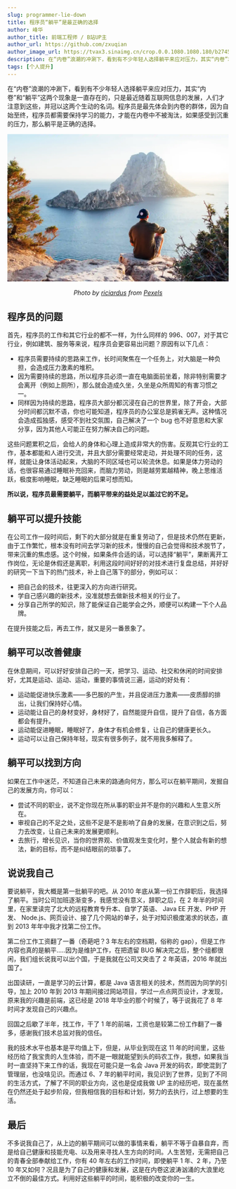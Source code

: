 ```yaml
---
slug: programmer-lie-down
title: 程序员“躺平”是最正确的选择
author: 峰华
author_title: 前端工程师 / B站UP主
author_url: https://github.com/zxuqian
author_image_url: https://tvax3.sinaimg.cn/crop.0.0.1080.1080.180/b2745d44ly8g8s4muqeggj20u00u0n0k.jpg?KID=imgbed,tva&Expires=1582389585&ssig=EvXmyu%2FXsX
description: 在“内卷”浪潮的冲涮下，看到有不少年轻人选择躺平来应对压力，其实“内卷”和“躺平”这两个现象是一直存在的，只是最近随着互联网信息的发展，人们才注意到这些，并冠以这两个生动的名词。程序员是最先体会到内卷的群体，因为自始至终，程序员都需要保持学习的能力，才能在内卷中不被淘汰，如果感受到沉重的压力，那么躺平是正确的选择。
tags: [个人提升]
---
```


在“内卷”浪潮的冲涮下，看到有不少年轻人选择躺平来应对压力，其实“内卷”和“躺平”这两个现象是一直存在的，只是最近随着互联网信息的发展，人们才注意到这些，并冠以这两个生动的名词。程序员是最先体会到内卷的群体，因为自始至终，程序员都需要保持学习的能力，才能在内卷中不被淘汰，如果感受到沉重的压力，那么躺平是正确的选择。

<!-- truncate -->

![躺平](./img/2021-06-11-12-27-27.webp)

*<center>Photo by [riciardus](https://www.pexels.com/@riciardus?utm_content=attributionCopyText&utm_medium=referral&utm_source=pexels) from [Pexels](https://www.pexels.com/photo/rear-view-of-man-sitting-on-rock-by-sea-307008/?utm_content=attributionCopyText&utm_medium=referral&utm_source=pexels)</center>*



## 程序员的问题

首先，程序员的工作和其它行业的都不一样，为什么同样的 996、007，对于其它行业，例如建筑、服务等来说，程序员会更容易出问题？原因有以下几点：

- 程序员需要持续的思路来工作，长时间聚焦在一个任务上，对大脑是一种负担，会造成压力激素的堆积。
- 因为需要持续的思路，所以程序员必须一直在电脑面前坐着，除非特别需要才会离开（例如上厕所），那么就会造成久坐，久坐是众所周知的有害习惯之一。
- 同样因为持续的思路，程序员大部分都沉浸在自己的世界里，除了开会，大部分时间都沉默不语，你也可能知道，程序员的办公室总是鸦雀无声。这种情况会造成孤独感，感受不到社交氛围，自己解决了一个 bug 也不好意思和大家分享，因为其他人可能正在努力解决自己的问题。

这些问题累积之后，会给人的身体和心理上造成非常大的伤害。反观其它行业的工作，基本都能和人进行交流，并且大部分需要经常走动，并处理不同的任务，这样，就能让身体活动起来，大脑的不同区域也可以轮流休息。如果是体力劳动的话，也很容易通过睡眠补充回来，而脑力劳动，则是越劳累越精神，晚上思维活跃，极度影响睡眠，缺乏睡眠的后果可想而知。


**所以说，程序员最需要躺平，而躺平带来的益处足以盖过它的不足。**

## 躺平可以提升技能

在公司工作一段时间后，剩下的大部分就是在重复劳动了，但是技术仍然在更新，由于工作繁忙，根本没有时间去学习新的技术，慢慢的自己会觉得和技术脱节了，带来沉重的焦虑感。这个时候，如果条件合适的话，可以选择“躺平”，果断离开工作岗位，无论是休假还是离职，利用这段时间好好的对技术进行复盘总结，并好好的研究一下当下的热门技术，补上自己落下的部分，例如可以：

- 把自己会的技术，往更深入的方向进行研究。
- 学自己感兴趣的新技术，没准就想去做新技术相关的行业了。
- 分享自己所学的知识，除了能保证自己能学会之外，顺便可以构建一下个人品牌。

在提升技能之后，再去工作，就又是另一番景象了。

## 躺平可以改善健康

在休息期间，可以好好安排自己的一天，把学习、运动、社交和休闲的时间安排好，尤其是运动、运动、运动，重要的事情说三遍，运动的好处有：

- 运动能促进快乐激素——多巴胺的产生，并且促进压力激素——皮质醇的排出，让我们保持好心情。
- 运动能让自己的身材变好，身材好了，自然能提升自信，提升了自信，各方面都会有提升。
- 运动能促进睡眠，睡眠好了，身体才有机会修复，让自己的健康更长久。
- 运动可以让自己保持年轻，现实有很多例子，就不用我多解释了。

## 躺平可以找到方向

如果在工作中迷茫，不知道自己未来的路通向何方，那么可以在躺平期间，发掘自己的发展方向，你可以：

- 尝试不同的职业，说不定你现在所从事的职业并不是你的兴趣和人生意义所在。
- 审视自己的不足之处，这些不足是不是影响了自身的发展，在意识到之后，努力去改变，让自己未来的发展更顺利。
- 去旅行，增长见识，当你的世界观、价值观发生变化时，整个人就会有新的想法，新的目标，而不是纠结眼前的琐事了。

## 说说我自己

要说躺平，我大概是第一批躺平的吧。从 2010 年底从第一份工作辞职后，我选择了躺平。当时公司加班逐渐变多，我感觉没有意义，辞职之后，在 2 年半的时间里，在家里读完了北大的远程教育专升本、自学了英语、 Java EE 开发、PHP 开发、 Node.js、网页设计、接了几个网站的单子，处于对知识极度渴求的状态，直到 2013 年年中我才找第二份工作。

第二份工作工资翻了一番（奇葩吧？3 年左右的空档期，俗称的 gap），但是工作内容也真的是躺平.....因为是维护工作，在把遗留 BUG 解决完之后，整个组都很闲，我们组长说我可以出个国，于是我就在公司又突击了 2 年英语，2016 年就出国了。

出国读研，一直是学习的云计算，都是 Java 语言相关的技术，然而因为同学的引导，加上 2010 年到 2013 年期间接过网站项目，学过一点点网页设计，才发现，原来我的兴趣是前端，这已经是 2018 年毕业的那个时候了，等于说我花了 8 年时间才发现自己的兴趣点。

回国之后歇了半年，找工作，干了 1 年的前端，工资也是较第二份工作翻了一番多，感谢我们技术总监对我的信任。

我的技术水平也基本是平均值上下，但是，从毕业到现在这 11 年的时间里，这些经历给了我宝贵的人生体验，而不是一眼就能望到头的码农工作，我想，如果我当时一直坚持下来工作的话，我现在可能只是一名会 Java 开发的码农，即使混到了管理层，也没啥见识。而通过 6、7 年的躺平时间，我见识到了世界，见到了不同的生活方式，了解了不同的职业方向，这也是促成我做 UP 主的经历吧，现在虽然在仍然还处于起步阶段，但我相信我的目标和计划，努力的去执行，过上想要的生活。

## 最后

不多说我自己了，从上边的躺平期间可以做的事情来看，躺平不等于自暴自弃，而是给自己健康和技能充电、以及用来寻找人生方向的时间。人生苦短，无需把自己的青春全部奉献给工作，你有 40 年左右的工作时间，即使躺平 1 年、2 年，乃至 10 年又如何？况且是为了自己的健康和发展，这是在内卷这波涛汹涌的大浪里屹立不倒的最佳方式。利用好这些躺平的时间，能积极的改变你的一生。
